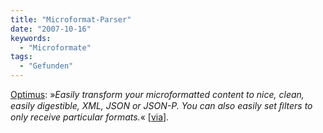 ```yaml
---
title: "Microformat-Parser"
date: "2007-10-16"
keywords:
  - "Microformate"
tags:
  - "Gefunden"
---
```


[Optimus](http://code.google.com/p/mf-optimus/): »_Easily transform your microformatted content to nice, clean, easily digestible, XML, JSON or JSON-P. You can also easily set ﬁlters to only receive particular formats._« \[[via](http://microformatique.com/?p=201)\].
